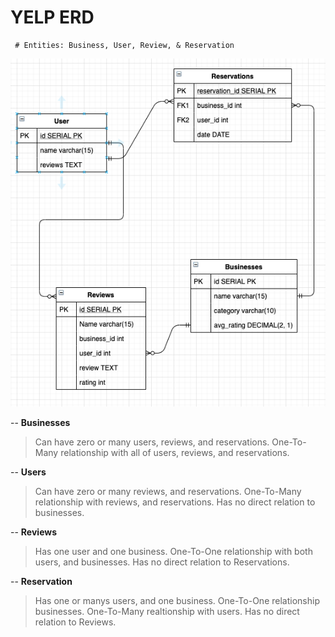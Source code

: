# YELP ERD
     # Entities: Business, User, Review, & Reservation
     
![image info](entityMap.png)
     
-- **Businesses**
> Can have zero or many users, reviews, and reservations.
> One-To-Many relationship with all of users, reviews, and reservations.

-- **Users**
> Can have zero or many reviews, and reservations.
> One-To-Many relationship with reviews, and reservations.
> Has no direct relation to businesses.

-- **Reviews**
> Has one user and one business.
> One-To-One relationship with both users, and businesses.
> Has no direct relation to Reservations.

-- **Reservation**
> Has one or manys users, and one business.
> One-To-One relationship businesses.
> One-To-Many realtionship with users.
> Has no direct relation to Reviews.
